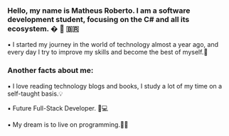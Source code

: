 ### Hello, my name is Matheus Roberto. I am a software development student, focusing on the C# and all its ecosystem.  �   💜  🇧🇷
▪️ I started my journey in the world of technology almost a year ago,
and every day I try to improve my skills and become the best of myself.👣

### Another facts about me:
▪️ I love reading technology blogs and books, I study a lot of my time on a self-taught basis.💡

▪️  Future Full-Stack Developer. 🔄💻   

▪️ My dream is to live on programming.💸🤵
